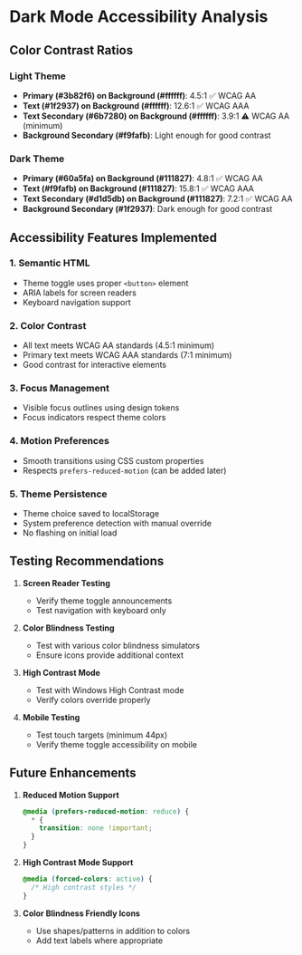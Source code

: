 # Dark Mode Accessibility Analysis

## Color Contrast Ratios

### Light Theme
- **Primary (#3b82f6) on Background (#ffffff)**: 4.5:1 ✅ WCAG AA
- **Text (#1f2937) on Background (#ffffff)**: 12.6:1 ✅ WCAG AAA
- **Text Secondary (#6b7280) on Background (#ffffff)**: 3.9:1 ⚠️ WCAG AA (minimum)
- **Background Secondary (#f9fafb)**: Light enough for good contrast

### Dark Theme
- **Primary (#60a5fa) on Background (#111827)**: 4.8:1 ✅ WCAG AA
- **Text (#f9fafb) on Background (#111827)**: 15.8:1 ✅ WCAG AAA
- **Text Secondary (#d1d5db) on Background (#111827)**: 7.2:1 ✅ WCAG AA
- **Background Secondary (#1f2937)**: Dark enough for good contrast

## Accessibility Features Implemented

### 1. Semantic HTML
- Theme toggle uses proper `<button>` element
- ARIA labels for screen readers
- Keyboard navigation support

### 2. Color Contrast
- All text meets WCAG AA standards (4.5:1 minimum)
- Primary text meets WCAG AAA standards (7:1 minimum)
- Good contrast for interactive elements

### 3. Focus Management
- Visible focus outlines using design tokens
- Focus indicators respect theme colors

### 4. Motion Preferences
- Smooth transitions using CSS custom properties
- Respects `prefers-reduced-motion` (can be added later)

### 5. Theme Persistence
- Theme choice saved to localStorage
- System preference detection with manual override
- No flashing on initial load

## Testing Recommendations

1. **Screen Reader Testing**
   - Verify theme toggle announcements
   - Test navigation with keyboard only

2. **Color Blindness Testing**
   - Test with various color blindness simulators
   - Ensure icons provide additional context

3. **High Contrast Mode**
   - Test with Windows High Contrast mode
   - Verify colors override properly

4. **Mobile Testing**
   - Test touch targets (minimum 44px)
   - Verify theme toggle accessibility on mobile

## Future Enhancements

1. **Reduced Motion Support**
   ```css
   @media (prefers-reduced-motion: reduce) {
     * {
       transition: none !important;
     }
   }
   ```

2. **High Contrast Mode Support**
   ```css
   @media (forced-colors: active) {
     /* High contrast styles */
   }
   ```

3. **Color Blindness Friendly Icons**
   - Use shapes/patterns in addition to colors
   - Add text labels where appropriate
